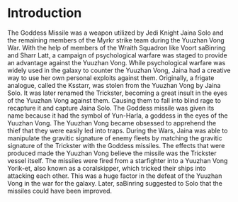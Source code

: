 # Introduction

The Goddess Missile was a weapon utilized by Jedi Knight Jaina Solo and the remaining members of the Myrkr strike team during the Yuuzhan Vong War.
With the help of members of the Wraith Squadron like Voort saBinring and Sharr Latt, a campaign of psychological warfare was staged to provide an advantage against the Yuuzhan Vong.
While psychological warfare was widely used in the galaxy to counter the Yuuzhan Vong, Jaina had a creative way to use her own personal exploits against them.
Originally, a frigate analogue, called the Ksstarr, was stolen from the Yuuzhan Vong by Jaina Solo.
It was later renamed the Trickster, becoming a great insult in the eyes of the Yuuzhan Vong against them.
Causing them to fall into blind rage to recapture it and capture Jaina Solo.
The Goddess missile was given its name because it had the symbol of Yun-Harla, a goddess in the eyes of the Yuuzhan Vong.
The Yuuzhan Vong became obsessed to apprehend the thief that they were easily led into traps.
During the Wars, Jaina was able to manipulate the gravitic signature of enemy fleets by matching the gravitic signature of the Trickster with the Goddess missiles.
The effects that were produced made the Yuuzhan Vong believe the missile was the Trickster vessel itself.
The missiles were fired from a starfighter into a Yuuzhan Vong Yorik-et, also known as a coralskipper, which tricked their ships into attacking each other.
This was a huge factor in the defeat of the Yuuzhan Vong in the war for the galaxy.
Later, saBinring suggested to Solo that the missiles could have been improved.
